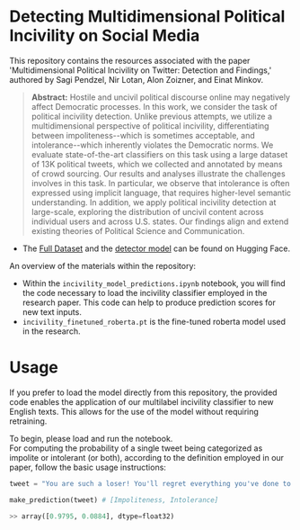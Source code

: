 
# Detecting Multidimensional Political Incivility on Social Media
This repository contains the resources associated with the paper 'Multidimensional Political Incivility on Twitter: Detection and Findings,' authored by Sagi Pendzel, Nir Lotan, Alon Zoizner, and Einat Minkov.

> __Abstract:__
> Hostile and uncivil political discourse online may negatively affect Democratic processes. In this work, we consider the task of political incivility detection. Unlike previous attempts, we utilize a multidimensional perspective of political incivility, differentiating between impoliteness--which is sometimes acceptable, and intolerance--which inherently violates the Democratic norms. We evaluate state-of-the-art classifiers on this task using a large dataset of 13K political tweets, which we collected and annotated by means of crowd sourcing. Our results and analyses illustrate the challenges involves in this task. In particular, we observe that intolerance is often expressed using implicit language, that requires higher-level semantic understanding. In addition, we apply political incivility detection at large-scale, exploring the distribution of uncivil content across individual users and across U.S. states. Our findings align and extend existing theories of Political Science and Communication.

* The [Full Dataset](https://huggingface.co/datasets/incivility-UOH/TwitCivility) and the [detector model](https://huggingface.co/incivility-UOH/multidim-incivility-detector) can be found on Hugging Face.

An overview of the materials within the repository:

*	Within the `incivility_model_predictions.ipynb` notebook, you will find the code necessary to load the incivility classifier employed in the research paper. This code can help to produce prediction scores for new text inputs.
*	`incivility_finetuned_roberta.pt` is the fine-tuned roberta model used in the research.


# Usage
If you prefer to load the model directly from this repository, the provided code enables the application of our multilabel incivility classifier to new English texts. This allows for the use of the model without requiring retraining.

To begin, please load and run the notebook.</br>
For computing the probability of a single tweet being categorized as impolite or intolerant (or both), according to the definition employed in our paper, follow the basic usage instructions:

```python
tweet = "You are such a loser! You'll regret everything you've done to me!"

make_prediction(tweet) # [Impoliteness, Intolerance]
```
```python
>> array([0.9795, 0.0884], dtype=float32)  
```

